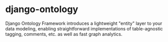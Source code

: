 # django-ontology
Django Ontology Framework introduces a lightweight "entity" layer to your data modeling, enabling straightforward implementations of table-agnostic tagging, comments, etc. as well as fast graph analytics.
